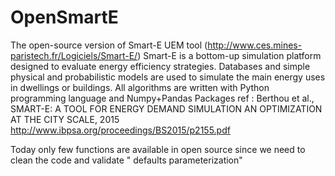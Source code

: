 # OpenSmartE
The open-source version of Smart-E UEM tool (http://www.ces.mines-paristech.fr/Logiciels/Smart-E/)
Smart-E is a bottom-up simulation platform designed to evaluate energy efficiency strategies. Databases and simple physical and probabilistic models are used to simulate the main energy uses in dwellings or buildings. All algorithms are written with Python programming language and Numpy+Pandas Packages
ref : Berthou et al., SMART-E: A TOOL FOR ENERGY DEMAND SIMULATION AN OPTIMIZATION AT THE CITY SCALE, 2015 http://www.ibpsa.org/proceedings/BS2015/p2155.pdf

Today only few functions are available in open source since we need to clean the code and validate " defaults parameterization"
